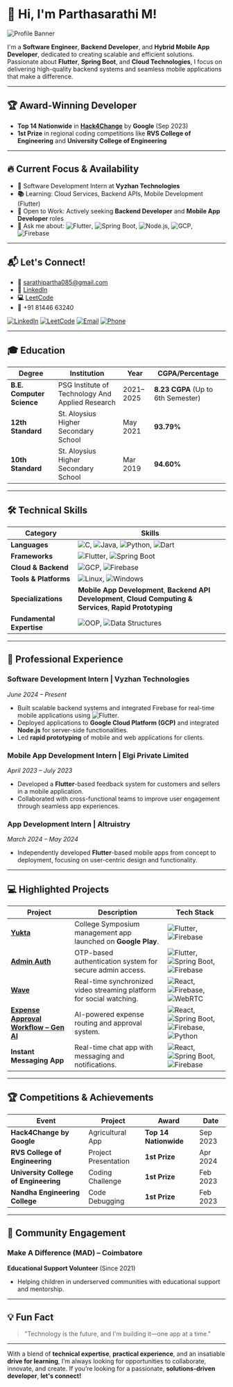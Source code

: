 # 👋 **Hi, I'm Parthasarathi M!**  

![Profile Banner](https://via.placeholder.com/1200x300?text=Parthasarathi+M+GitHub+Profile)

I'm a **Software Engineer**, **Backend Developer**, and **Hybrid Mobile App Developer**, dedicated to creating scalable and efficient solutions. Passionate about **Flutter**, **Spring Boot**, and **Cloud Technologies**, I focus on delivering high-quality backend systems and seamless mobile applications that make a difference.

---

## 🏆 **Award-Winning Developer**  

- **Top 14 Nationwide** in **[Hack4Change](https://developers.google.com/community/hack4change)** by **Google** (Sep 2023)
- **1st Prize** in regional coding competitions like **RVS College of Engineering** and **University College of Engineering**

---

## 🔥 **Current Focus & Availability**

- **💼** Software Development Intern at **Vyzhan Technologies**
- **📚** Learning: Cloud Services, Backend APIs, Mobile Development (Flutter)
- **🎯** Open to Work: Actively seeking **Backend Developer** and **Mobile App Developer** roles
- **💬** Ask me about: ![Flutter](https://img.shields.io/badge/Flutter-%2302569B.svg?&style=flat&logo=flutter&logoColor=white), ![Spring Boot](https://img.shields.io/badge/Spring_Boot-%236DB33F.svg?&style=flat&logo=springboot&logoColor=white), ![Node.js](https://img.shields.io/badge/Node.js-%2361DAFB.svg?&style=flat&logo=node.js&logoColor=white), ![GCP](https://img.shields.io/badge/GCP-%234285F4.svg?&style=flat&logo=googlecloud&logoColor=white), ![Firebase](https://img.shields.io/badge/Firebase-%23039BE5.svg?&style=flat&logo=firebase&logoColor=white)

---

## 📬 **Let's Connect!**  

- **📧** [sarathipartha085@gmail.com](mailto:sarathipartha085@gmail.com)  
- **🔗** [LinkedIn](https://www.linkedin.com/in/sarathipartha085/)  
- **💻** [LeetCode](https://leetcode.com/u/sarathipartha085/)  
- **📱** +91 81446 63240  

[![LinkedIn](https://img.shields.io/badge/LinkedIn-%230A66C2?style=flat&logo=linkedin&logoColor=white)](https://www.linkedin.com/in/sarathipartha085/)
[![LeetCode](https://img.shields.io/badge/LeetCode-FFA116?style=flat&logo=leetcode&logoColor=white)](https://leetcode.com/u/sarathipartha085/)
[![Email](https://img.shields.io/badge/Email-%23D14836?style=flat&logo=gmail&logoColor=white)](mailto:sarathipartha085@gmail.com)
[![Phone](https://img.shields.io/badge/Phone-%2300A859?style=flat&logo=phone&logoColor=white)](tel:+918144663240)

---

## 🎓 **Education**  

| **Degree** | **Institution** | **Year** | **CGPA/Percentage** |  
|------------|-----------------|----------|---------------------|  
| **B.E. Computer Science** | PSG Institute of Technology And Applied Research | 2021–2025 | **8.23 CGPA** (Up to 6th Semester)  
| **12th Standard** | St. Aloysius Higher Secondary School | May 2021 | **93.79%**  
| **10th Standard** | St. Aloysius Higher Secondary School | Mar 2019 | **94.60%**  

---

## 🛠️ **Technical Skills**  

| **Category**                | **Skills**                                                                                                                                                          |  
|-----------------------------|----------------------------------------------------------------------------------------------------------------------------------------------------------------------|  
| **Languages**               | ![C](https://img.shields.io/badge/C-%2300599C.svg?&style=flat&logo=c&logoColor=white), ![Java](https://img.shields.io/badge/Java-%23F7B731.svg?&style=flat&logo=java&logoColor=white), ![Python](https://img.shields.io/badge/Python-%2314354C.svg?&style=flat&logo=python&logoColor=white), ![Dart](https://img.shields.io/badge/Dart-%230175C2.svg?&style=flat&logo=dart&logoColor=white) |  
| **Frameworks**              | ![Flutter](https://img.shields.io/badge/Flutter-%2302569B.svg?&style=flat&logo=flutter&logoColor=white), ![Spring Boot](https://img.shields.io/badge/Spring_Boot-%236DB33F.svg?&style=flat&logo=springboot&logoColor=white) |  
| **Cloud & Backend**         | ![GCP](https://img.shields.io/badge/GCP-%234285F4.svg?&style=flat&logo=googlecloud&logoColor=white), ![Firebase](https://img.shields.io/badge/Firebase-%23039BE5.svg?&style=flat&logo=firebase&logoColor=white) |  
| **Tools & Platforms**       | ![Linux](https://img.shields.io/badge/Linux-%23FCC624.svg?&style=flat&logo=linux&logoColor=black), ![Windows](https://img.shields.io/badge/Windows-%2300A4EF.svg?&style=flat&logo=windows&logoColor=white) |  
| **Specializations**         | **Mobile App Development**, **Backend API Development**, **Cloud Computing & Services**, **Rapid Prototyping** |  
| **Fundamental Expertise**   | ![OOP](https://img.shields.io/badge/Object-Oriented_Programming-%2312B7F5.svg?&style=flat&logo=java&logoColor=white), ![Data Structures](https://img.shields.io/badge/Data_Structures-%2316C60C.svg?&style=flat&logo=data-structure&logoColor=white) |  

---

## 💼 **Professional Experience**  

### **Software Development Intern** | **Vyzhan Technologies**  
*June 2024 – Present*  
- Built scalable backend systems and integrated Firebase for real-time mobile applications using ![Flutter](https://img.shields.io/badge/Flutter-%2302569B.svg?&style=flat&logo=flutter&logoColor=white).  
- Deployed applications to **Google Cloud Platform (GCP)** and integrated **Node.js** for server-side functionalities.  
- Led **rapid prototyping** of mobile and web applications for clients.

### **Mobile App Development Intern** | **Elgi Private Limited**  
*April 2023 – July 2023*  
- Developed a **Flutter**-based feedback system for customers and sellers in a mobile application.  
- Collaborated with cross-functional teams to improve user engagement through seamless app experiences.

### **App Development Intern** | **Altruistry**  
*March 2024 – May 2024*  
- Independently developed **Flutter**-based mobile apps from concept to deployment, focusing on user-centric design and functionality.

---

## 💻 **Highlighted Projects**  

| **Project** | **Description** | **Tech Stack** |  
|-------------|-----------------|----------------|  
| **[Yukta](https://play.google.com/store/apps/details?id=com.example.yukta)** | College Symposium management app launched on **Google Play**. | ![Flutter](https://img.shields.io/badge/Flutter-%2302569B.svg?&style=flat&logo=flutter&logoColor=white), ![Firebase](https://img.shields.io/badge/Firebase-%23039BE5.svg?&style=flat&logo=firebase&logoColor=white) |  
| **[Admin Auth](#)** | OTP-based authentication system for secure admin access. | ![Flutter](https://img.shields.io/badge/Flutter-%2302569B.svg?&style=flat&logo=flutter&logoColor=white), ![Spring Boot](https://img.shields.io/badge/Spring_Boot-%236DB33F.svg?&style=flat&logo=springboot&logoColor=white), ![Firebase](https://img.shields.io/badge/Firebase-%23039BE5.svg?&style=flat&logo=firebase&logoColor=white) |  
| **[Wave](#)** | Real-time synchronized video streaming platform for social watching. | ![React](https://img.shields.io/badge/React-%2302569B.svg?&style=flat&logo=react&logoColor=white), ![Firebase](https://img.shields.io/badge/Firebase-%23039BE5.svg?&style=flat&logo=firebase&logoColor=white), ![WebRTC](https://img.shields.io/badge/WebRTC-%23F3F3F3.svg?&style=flat&logo=webrtc&logoColor=black) |  
| **[Expense Approval Workflow – Gen AI](https://github.com/sarathipartha085/Expense-Approval-Workflow-use-case)** | AI-powered expense routing and approval system. | ![React](https://img.shields.io/badge/React-%2302569B.svg?&style=flat&logo=react&logoColor=white), ![Spring Boot](https://img.shields.io/badge/Spring_Boot-%236DB33F.svg?&style=flat&logo=springboot&logoColor=white), ![Firebase](https://img.shields.io/badge/Firebase-%23039BE5.svg?&style=flat&logo=firebase&logoColor=white), ![Python](https://img.shields.io/badge/Python-%2314354C.svg?&style=flat&logo=python&logoColor=white) |  
| **Instant Messaging App** | Real-time chat app with messaging and notifications. | ![React](https://img.shields.io/badge/React-%2302569B.svg?&style=flat&logo=react&logoColor=white), ![Spring Boot](https://img.shields.io/badge/Spring_Boot-%236DB33F.svg?&style=flat&logo=springboot&logoColor=white), ![Firebase](https://img.shields.io/badge/Firebase-%23039BE5.svg?&style=flat&logo=firebase&logoColor=white) |  

---

## 🏆 **Competitions & Achievements**  

| **Event** | **Project** | **Award** | **Date** |  
|-----------|-------------|-----------|----------|  
| **Hack4Change by Google** | Agricultural App | **Top 14 Nationwide** | Sep 2023 |  
| **RVS College of Engineering** | Project Presentation | **1st Prize** | Apr 2024 |  
| **University College of Engineering** | Coding Challenge | **1st Prize** | Feb 2023 |  
| **Nandha Engineering College** | Code Debugging | **1st Prize** | Feb 2023 |

---

## 🤝 **Community Engagement**  

### **Make A Difference (MAD)** – **Coimbatore**  
**Educational Support Volunteer** (Since 2021)  
- Helping children in underserved communities with educational support and mentorship.  

---

## 💡 **Fun Fact**  
> "Technology is the future, and I'm building it—one app at a time."

---

With a blend of **technical expertise**, **practical experience**, and an insatiable **drive for learning**, I’m always looking for opportunities to collaborate, innovate, and create. If you’re looking for a passionate, **solutions-driven developer**, **let's connect!**
